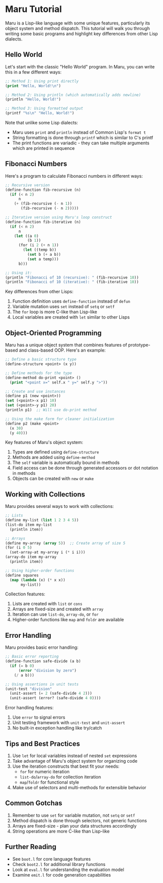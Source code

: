 # Maru Tutorial

Maru is a Lisp-like language with some unique features, particularly its object system and method dispatch. This tutorial will walk you through writing some basic programs and highlight key differences from other Lisp dialects.

## Hello World

Let's start with the classic "Hello World" program. In Maru, you can write this in a few different ways:

```lisp
;; Method 1: Using print directly
(print "Hello, World!\n")

;; Method 2: Using println (which automatically adds newline)
(println "Hello, World!")

;; Method 3: Using formatted output
(printf "%s\n" "Hello, World!")
```

Note that unlike some Lisp dialects:
- Maru uses `print` and `println` instead of Common Lisp's `format t`
- String formatting is done through `printf` which is similar to C's printf
- The print functions are variadic - they can take multiple arguments which are printed in sequence

## Fibonacci Numbers

Here's a program to calculate Fibonacci numbers in different ways:

```lisp
;; Recursive version
(define-function fib-recursive (n)
  (if (< n 2)
      n
    (+ (fib-recursive (- n 1))
       (fib-recursive (- n 2)))))

;; Iterative version using Maru's loop construct
(define-function fib-iterative (n)
  (if (< n 2)
      n
    (let ((a 0)
          (b 1))
      (for (i 2 (+ n 1))
        (let ((temp b))
          (set b (+ a b))
          (set a temp)))
      b)))

;; Using it:
(println "Fibonacci of 10 (recursive): " (fib-recursive 10))
(println "Fibonacci of 10 (iterative): " (fib-iterative 10))
```

Key differences from other Lisps:
1. Function definition uses `define-function` instead of `defun`
2. Variable mutation uses `set` instead of `setq` or `setf`
3. The `for` loop is more C-like than Lisp-like
4. Local variables are created with `let` similar to other Lisps

## Object-Oriented Programming

Maru has a unique object system that combines features of prototype-based and class-based OOP. Here's an example:

```lisp
;; Define a basic structure type
(define-structure <point> (x y))

;; Define methods for the type
(define-method do-print <point> ()
  (print "<point x=" self.x " y=" self.y ">"))

;; Create and use instances
(define p1 (new <point>))
(set (<point>-x p1) 10)
(set (<point>-y p1) 20)
(println p1)  ;; Will use do-print method

;; Using the make form for cleaner initialization
(define p2 (make <point> 
  (x 30)
  (y 40)))
```

Key features of Maru's object system:
1. Types are defined using `define-structure`
2. Methods are added using `define-method`
3. The `self` variable is automatically bound in methods
4. Field access can be done through generated accessors or dot notation in methods
5. Objects can be created with `new` or `make`

## Working with Collections

Maru provides several ways to work with collections:

```lisp
;; Lists
(define my-list (list 1 2 3 4 5))
(list-do item my-list
  (println item))

;; Arrays
(define my-array (array 5))  ;; Create array of size 5
(for (i 0 5)
  (set-array-at my-array i (* i i)))
(array-do item my-array
  (println item))

;; Using higher-order functions
(define squares 
  (map (lambda (x) (* x x)) 
       my-list))
```

Collection features:
1. Lists are created with `list` or `cons`
2. Arrays are fixed-size and created with `array`
3. Iteration can use `list-do`, `array-do`, or `for`
4. Higher-order functions like `map` and `foldr` are available

## Error Handling

Maru provides basic error handling:

```lisp
;; Basic error reporting
(define-function safe-divide (a b)
  (if (= b 0)
      (error "division by zero")
    (/ a b)))

;; Using assertions in unit tests
(unit-test "division"
  (unit-assert (= 2 (safe-divide 4 2)))
  (unit-assert (error? (safe-divide 4 0))))
```

Error handling features:
1. Use `error` to signal errors
2. Unit testing framework with `unit-test` and `unit-assert`
3. No built-in exception handling like try/catch

## Tips and Best Practices

1. Use `let` for local variables instead of nested `set` expressions
2. Take advantage of Maru's object system for organizing code
3. Use the iteration constructs that best fit your needs:
   - `for` for numeric iteration
   - `list-do`/`array-do` for collection iteration
   - `map`/`foldr` for functional style
4. Make use of selectors and multi-methods for extensible behavior

## Common Gotchas

1. Remember to use `set` for variable mutation, not `setq` or `setf`
2. Method dispatch is done through selectors, not generic functions
3. Arrays are fixed-size - plan your data structures accordingly
4. String operations are more C-like than Lisp-like

## Further Reading

- See `boot.l` for core language features
- Check `boot2.l` for additional library functions
- Look at `eval.l` for understanding the evaluation model
- Examine `emit.l` for code generation capabilities 